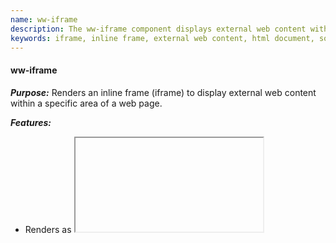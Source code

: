 ```yaml
---
name: ww-iframe
description: The ww-iframe component displays external web content within a specified area of a webpage by rendering an iframe, automatically determining whether the provided source is a URL or HTML code, and isolating it from the parent page's styles.
keywords: iframe, inline frame, external web content, html document, source property, http url, html source code, data:text/html uri scheme, isolation property, stacking context
---
```


#### ww-iframe

***Purpose:***
Renders an inline frame (iframe) to display external web content within a specific area of a web page.

***Features:***
- Renders as <iframe> element
- Shows placeholder in editing mode
- Auto-detects URL vs HTML source
- Isolates content using CSS isolation property

***Properties:***
- source: string - URL or HTML source code to display in the iframe. Default: ""

